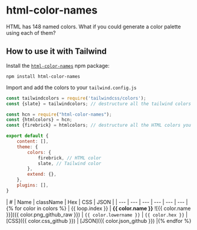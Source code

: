 
# html-color-names
HTML has 148 named colors. What if you could generate a color palette using each of them?

## How to use it with Tailwind

Install the [`html-color-names`](https://www.npmjs.com/package/html-color-names) npm package:
```
npm install html-color-names
```

Import and add the colors to your `tailwind.config.js`
```javascript
const tailwindcolors = require('tailwindcss/colors');
const {slate} = tailwindcolors; // destructure all the tailwind colors you want to use

const hcn = require("html-color-names");
const {htmlcolors} = hcn;
const {firebrick} = htmlcolors; // destructure all the HTML colors you want to use

export default {
	content: [],
	theme: {
		colors: {
			firebrick, // HTML color
			slate, // Tailwind color
		},
		extend: {},
	},
	plugins: [],
}
```

| # | Name | className | Hex | CSS | JSON |
| --- | --- | --- | --- | --- | --- |{% for color in colors %}
| {{ loop.index }} | **{{ color.name }}** ![{{ color.name }}]({{ color.png_github_raw }}) | `{{ color.lowername }}` | `{{ color.hex }}` | [CSS]({{ color.css_github }}) | [JSON]({{ color.json_github }}) |{% endfor %}


